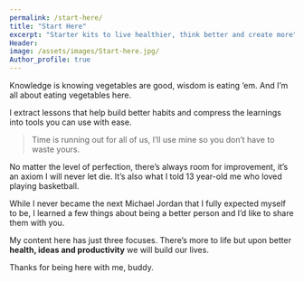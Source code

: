 ```yaml
---
permalink: /start-here/
title: "Start Here"
excerpt: "Starter kits to live healthier, think better and create more"
Header:
image: /assets/images/Start-here.jpg/
Author_profile: true
---
```


Knowledge is knowing vegetables are good, wisdom is eating ‘em. And I’m all about eating vegetables here. 

I extract lessons that help build better habits and compress the learnings into tools you can use with ease. 

> Time is running out for all of us, I’ll use mine so you don’t have to waste yours.

No matter the level of perfection, there’s always room for improvement, it’s an axiom I will never let die. It’s also what I told 13 year-old me who loved playing basketball. 

While I never became the next Michael Jordan that I fully expected myself to be, I learned a few things about being a better person and I’d like to share them with you.

My content here has just three focuses. There’s more to life but upon better **health, ideas and productivity** we will build our lives.  

Thanks for being here with me, buddy.